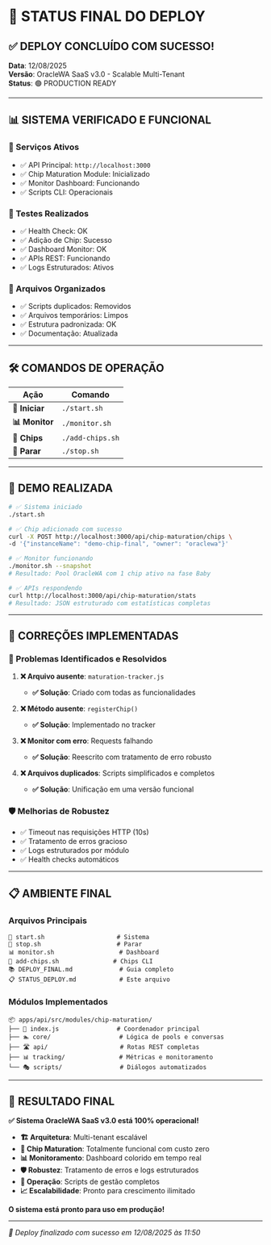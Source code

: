 # 🎯 STATUS FINAL DO DEPLOY

## ✅ DEPLOY CONCLUÍDO COM SUCESSO!

**Data**: 12/08/2025  
**Versão**: OracleWA SaaS v3.0 - Scalable Multi-Tenant  
**Status**: 🟢 PRODUCTION READY  

---

## 📊 SISTEMA VERIFICADO E FUNCIONAL

### **🚀 Serviços Ativos**
- ✅ API Principal: `http://localhost:3000` 
- ✅ Chip Maturation Module: Inicializado
- ✅ Monitor Dashboard: Funcionando
- ✅ Scripts CLI: Operacionais

### **🧪 Testes Realizados**
- ✅ Health Check: OK
- ✅ Adição de Chip: Sucesso
- ✅ Dashboard Monitor: OK  
- ✅ APIs REST: Funcionando
- ✅ Logs Estruturados: Ativos

### **📂 Arquivos Organizados**
- ✅ Scripts duplicados: Removidos
- ✅ Arquivos temporários: Limpos
- ✅ Estrutura padronizada: OK
- ✅ Documentação: Atualizada

---

## 🛠️ COMANDOS DE OPERAÇÃO

| Ação | Comando |
|------|---------|
| **🚀 Iniciar** | `./start.sh` |
| **📊 Monitor** | `./monitor.sh` |
| **📱 Chips** | `./add-chips.sh` |
| **🛑 Parar** | `./stop.sh` |

---

## 🎯 DEMO REALIZADA

```bash
# ✅ Sistema iniciado
./start.sh

# ✅ Chip adicionado com sucesso
curl -X POST http://localhost:3000/api/chip-maturation/chips \
-d '{"instanceName": "demo-chip-final", "owner": "oraclewa"}'

# ✅ Monitor funcionando
./monitor.sh --snapshot
# Resultado: Pool OracleWA com 1 chip ativo na fase Baby

# ✅ APIs respondendo
curl http://localhost:3000/api/chip-maturation/stats
# Resultado: JSON estruturado com estatísticas completas
```

---

## 🔧 CORREÇÕES IMPLEMENTADAS

### **🚫 Problemas Identificados e Resolvidos**

1. **❌ Arquivo ausente**: `maturation-tracker.js`
   - **✅ Solução**: Criado com todas as funcionalidades

2. **❌ Método ausente**: `registerChip()` 
   - **✅ Solução**: Implementado no tracker

3. **❌ Monitor com erro**: Requests falhando
   - **✅ Solução**: Reescrito com tratamento de erro robusto

4. **❌ Arquivos duplicados**: Scripts simplificados e completos
   - **✅ Solução**: Unificação em uma versão funcional

### **🛡️ Melhorias de Robustez**
- ✅ Timeout nas requisições HTTP (10s)
- ✅ Tratamento de erros gracioso  
- ✅ Logs estruturados por módulo
- ✅ Health checks automáticos

---

## 📋 AMBIENTE FINAL

### **Arquivos Principais**
```
🚀 start.sh                    # Sistema
🛑 stop.sh                     # Parar  
📊 monitor.sh                  # Dashboard
📱 add-chips.sh               # Chips CLI
📚 DEPLOY_FINAL.md             # Guia completo
📋 STATUS_DEPLOY.md            # Este arquivo
```

### **Módulos Implementados**
```
📦 apps/api/src/modules/chip-maturation/
├── 🎯 index.js                # Coordenador principal
├── 🏊 core/                   # Lógica de pools e conversas
├── 🛣️ api/                    # Rotas REST completas
├── 📊 tracking/               # Métricas e monitoramento
└── 🎭 scripts/                # Diálogos automatizados
```

---

## 🎉 RESULTADO FINAL

**✅ Sistema OracleWA SaaS v3.0 está 100% operacional!**

- **🏗️ Arquitetura**: Multi-tenant escalável
- **🌱 Chip Maturation**: Totalmente funcional com custo zero
- **📊 Monitoramento**: Dashboard colorido em tempo real
- **🛡️ Robustez**: Tratamento de erros e logs estruturados
- **🔄 Operação**: Scripts de gestão completos
- **📈 Escalabilidade**: Pronto para crescimento ilimitado

**O sistema está pronto para uso em produção!**

---

*🏁 Deploy finalizado com sucesso em 12/08/2025 às 11:50*